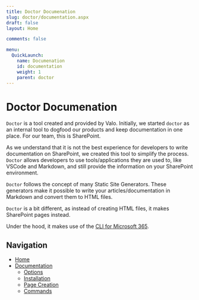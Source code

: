 ```yaml
---
title: Doctor Documenation
slug: doctor/documentation.aspx
draft: false
layout: Home

comments: false

menu:
  QuickLaunch:
    name: Documenation
    id: documentation
    weight: 1
    parent: doctor
---
```


# Doctor Documenation

`Doctor` is a tool created and provided by Valo. Initially, we started `doctor` as an internal tool to dogfood our products and keep documentation in one place. For our team, this is SharePoint.

As we understand that it is not the best experience for developers to write documentation on SharePoint, we created this tool to simplify the process. `Doctor` allows developers to use tools/applications they are used to, like VSCode and Markdown, and still provide the information on your SharePoint environment.

`Doctor` follows the concept of many Static Site Generators. These generators make it possible to write your articles/documentation in Markdown and convert them to HTML files. 

`Doctor` is a bit different, as instead of creating HTML files, it makes SharePoint pages instead. 

Under the hood, it makes use of the [CLI for Microsoft 365](https://pnp.github.io/cli-microsoft365/).

## Navigation

- [Home](../home)
- [Documentation](.)
  - [Options](./options)
  - [Installation](./installation)
  - [Page Creation](./page-creation)
  - [Commands](./commands)